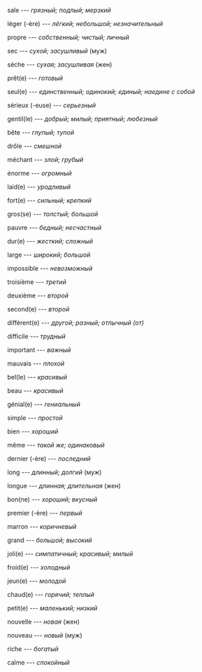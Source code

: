 sale --- *грязный; подлый; мерзкий*



léger (-ère) --- *лёгкий; небольшой; незначительный*



propre --- *собственный; чистый; личный*



sec --- *сухой; засушливый* (муж)



sèche --- *сухая; засушливая* (жен)



prêt(e) --- *готовый*



seul(e) --- *единственный; одинокий; единый; наедине с собой*



sérieux (-euse) --- *серьeзный*



gentil(le) --- *добрый; милый; приятный; любезный*



bête --- *глупый; тупой*



drôle --- *смешной*



méchant --- *злой; грубый*



énorme --- *огромный*



laid(e) --- *уродливый*



fort(e) --- *сильный; крепкий*



gros(se) --- *толстый; большой*



pauvre --- *бедный; несчастный*



dur(e) --- *жесткий; сложный*



large --- *широкий; большой*



impossible --- *невозможный*



troisième --- *третий*



deuxième --- *второй*



second(e) --- *второй*



différent(e) --- *другой; разный; отлычный (от)*



difficile --- *трудный*



important --- *важный*



mauvais --- *плохой*



bel(le) --- *красивый*



beau --- *красивый*



génial(e) --- *гениальный*



simple --- *простой*



bien --- *хороший*



même --- *такой же; одинаковый*



dernier (-ère) --- *последний*



long --- *длинный; долгий* (муж)



longue --- *длинная; длительная* (жен)



bon(ne) --- *хороший; вкусный*



premier (-ère) --- *первый*



marron --- *коричневый*



grand --- *большой; высокий*



joli(e) --- *симпатичный; красивый; милый*



froid(e) --- *холодный*



jeun(e) --- *молодой*



chaud(e) --- *горячий; теплый*



petit(e) --- *маленький; низкий*



nouvelle --- *новая* (жен)



nouveau --- *новый* (муж)



riche --- *богатый*



calme --- *спокойный*